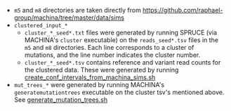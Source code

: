 
* `m5` and `m8` directories are taken directly from https://github.com/raphael-group/machina/tree/master/data/sims
* `clustered_input_*`
  * `cluster_*_seed*.txt` files were generated by running SPRUCE (via MACHINA's `cluster` executable) on the `reads_seed*.tsv` files in the `m5` and `m8` directories. Each line corresponds to a cluster of mutations, and the line number indicates the cluster number.
  * `cluster_*_seed*.tsv` contains reference and variant read counts for the clustered data. These were generated by running [create_conf_intervals_from_machina_sims.sh](src/util/create_conf_intervals_from_machina_sims.sh)
* `mut_trees_*` were generated by running MACHINA's `generatemutationtrees` executable on the cluster tsv's mentioned above. See [generate_mutation_trees.sh](src/util/generate_mutation_trees.sh)
